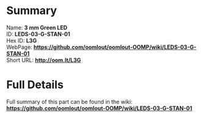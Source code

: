 
Summary
=================
  
Name: __3 mm Green LED__    
ID: __LEDS-03-G-STAN-01__   
Hex ID: __L3G__   
WebPage: __https://github.com/oomlout/oomlout-OOMP/wiki/LEDS-03-G-STAN-01__   
Short URL: __http://oom.lt/L3G__   

Full Details
==========================
Full summary of this part can be found in the wiki:   
__https://github.com/oomlout/oomlout-OOMP/wiki/LEDS-03-G-STAN-01__    

